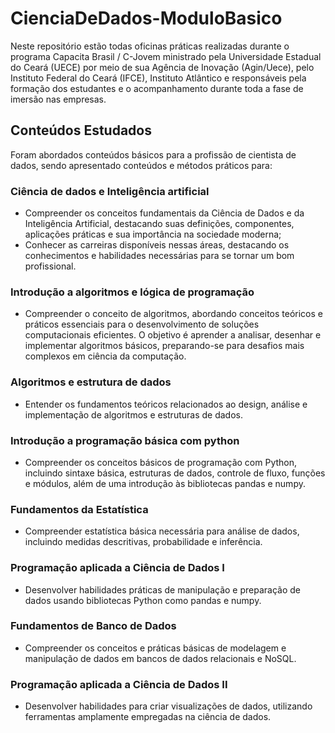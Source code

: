 # CienciaDeDados-ModuloBasico
Neste repositório estão todas oficinas práticas realizadas durante o programa Capacita Brasil / C-Jovem ministrado pela Universidade Estadual do Ceará (UECE) por meio de sua Agência de Inovação (Agin/Uece), pelo Instituto Federal do Ceará (IFCE), Instituto Atlântico e responsáveis pela formação dos estudantes e o acompanhamento durante toda a fase de imersão nas empresas.

## Conteúdos Estudados
Foram abordados conteúdos básicos para a profissão de cientista de dados, sendo apresentado conteúdos e métodos práticos para:

### Ciência de dados e Inteligência artificial
- Compreender os conceitos fundamentais da Ciência de Dados e da Inteligência Artificial, destacando suas definições, componentes, aplicações práticas e sua importância na sociedade moderna; 
- Conhecer as carreiras disponíveis nessas áreas, destacando os conhecimentos e habilidades necessárias para se tornar um bom profissional.

### Introdução a algoritmos e lógica de programação
- Compreender o conceito de algoritmos, abordando conceitos teóricos e práticos essenciais para o desenvolvimento de soluções computacionais eficientes. O objetivo é aprender a analisar, desenhar e implementar algoritmos básicos, preparando-se para desafios mais complexos em ciência da computação.

### Algoritmos e estrutura de dados
- Entender os fundamentos teóricos relacionados ao design, análise e implementação de algoritmos e estruturas de dados.

### Introdução a programação básica com python
- Compreender os conceitos básicos de programação com Python, incluindo sintaxe básica, estruturas de dados, controle de fluxo, funções e módulos, além de uma introdução às bibliotecas pandas e numpy.

### Fundamentos da Estatística
- Compreender estatística básica necessária para análise de dados, incluindo medidas descritivas, probabilidade e inferência.

### Programação aplicada a Ciência de Dados I
- Desenvolver habilidades práticas de manipulação e preparação de dados usando bibliotecas Python como pandas e numpy.

### Fundamentos de Banco de Dados
- Compreender os conceitos e práticas básicas de modelagem e manipulação de dados em bancos de dados relacionais e NoSQL.

### Programação aplicada a Ciência de Dados II
- Desenvolver habilidades para criar visualizações de dados, utilizando ferramentas amplamente empregadas na ciência de dados.


